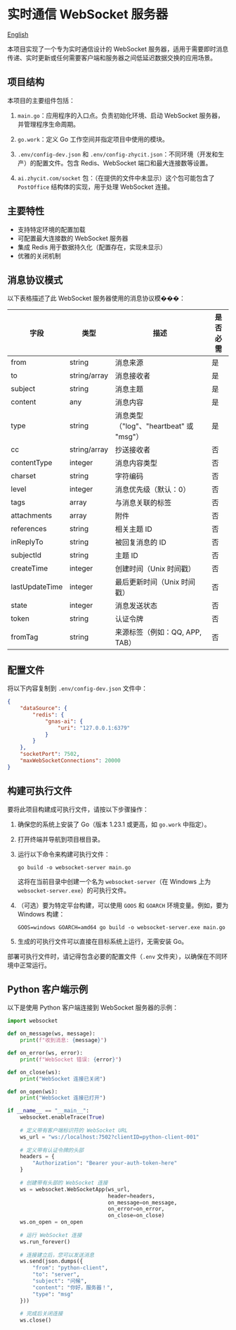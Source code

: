 # 实时通信 WebSocket 服务器

[English](README.md)

本项目实现了一个专为实时通信设计的 WebSocket 服务器，适用于需要即时消息传递、实时更新或任何需要客户端和服务器之间低延迟数据交换的应用场景。

## 项目结构

本项目的主要组件包括：

1. `main.go`：应用程序的入口点。负责初始化环境、启动 WebSocket 服务器，并管理程序生命周期。

2. `go.work`：定义 Go 工作空间并指定项目中使用的模块。

3. `.env/config-dev.json` 和 `.env/config-zhycit.json`：不同环境（开发和生产）的配置文件。包含 Redis、WebSocket 端口和最大连接数等设置。

4. `ai.zhycit.com/socket` 包：（在提供的文件中未显示）这个包可能包含了 `PostOffice` 结构体的实现，用于处理 WebSocket 连接。

## 主要特性

- 支持特定环境的配置加载
- 可配置最大连接数的 WebSocket 服务器
- 集成 Redis 用于数据持久化（配置存在，实现未显示）
- 优雅的关闭机制

## 消息协议模式

以下表格描述了此 WebSocket 服务器使用的消息协议模���：

| 字段           | 类型    | 描述                                | 是否必需 |
|----------------|---------|-------------------------------------|----------|
| from           | string  | 消息来源                            | 是       |
| to             | string/array | 消息接收者                     | 是       |
| subject        | string  | 消息主题                            | 是       |
| content        | any     | 消息内容                            | 是       |
| type           | string  | 消息类型（"log"、"heartbeat" 或 "msg"）| 是       |
| cc             | string/array | 抄送接收者                     | 否       |
| contentType    | integer | 消息内容类型                        | 否       |
| charset        | string  | 字符编码                            | 否       |
| level          | integer | 消息优先级（默认：0）               | 否       |
| tags           | array   | 与消息关联的标签                    | 否       |
| attachments    | array   | 附件                                | 否       |
| references     | string  | 相关主题 ID                         | 否       |
| inReplyTo      | string  | 被回复消息的 ID                     | 否       |
| subjectId      | string  | 主题 ID                             | 否       |
| createTime     | integer | 创建时间（Unix 时间戳）             | 否       |
| lastUpdateTime | integer | 最后更新时间（Unix 时间戳）         | 否       |
| state          | integer | 消息发送状态                        | 否       |
| token          | string  | 认证令牌                            | 否       |
| fromTag        | string  | 来源标签（例如：QQ, APP, TAB）      | 否       |

## 配置文件

将以下内容复制到 `.env/config-dev.json` 文件中：

```json
{
	"dataSource": {
		"redis": {
			"gnas-ai": {
				"uri": "127.0.0.1:6379"
			}
		}
	},
	"socketPort": 7502,
	"maxWebSocketConnections": 20000
}
```

## 构建可执行文件

要将此项目构建成可执行文件，请按以下步骤操作：

1. 确保您的系统上安装了 Go（版本 1.23.1 或更高，如 `go.work` 中指定）。

2. 打开终端并导航到项目根目录。

3. 运行以下命令来构建可执行文件：

   ```
   go build -o websocket-server main.go
   ```

   这将在当前目录中创建一个名为 `websocket-server`（在 Windows 上为 `websocket-server.exe`）的可执行文件。

4. （可选）要为特定平台构建，可以使用 `GOOS` 和 `GOARCH` 环境变量。例如，要为 Windows 构建：

   ```
   GOOS=windows GOARCH=amd64 go build -o websocket-server.exe main.go
   ```

5. 生成的可执行文件可以直接在目标系统上运行，无需安装 Go。

部署可执行文件时，请记得包含必要的配置文件（`.env` 文件夹），以确保在不同环境中正常运行。

## Python 客户端示例

以下是使用 Python 客户端连接到 WebSocket 服务器的示例：

```python
import websocket

def on_message(ws, message):
    print(f"收到消息: {message}")

def on_error(ws, error):
    print(f"WebSocket 错误: {error}")

def on_close(ws):
    print("WebSocket 连接已关闭")

def on_open(ws):
    print("WebSocket 连接已打开")

if __name__ == "__main__":
    websocket.enableTrace(True)
    
    # 定义带有客户端标识符的 WebSocket URL
    ws_url = "ws://localhost:7502?clientID=python-client-001"
    
    # 定义带有认证令牌的头部
    headers = {
        "Authorization": "Bearer your-auth-token-here"
    }
    
    # 创建带有头部的 WebSocket 连接
    ws = websocket.WebSocketApp(ws_url,
                                header=headers,
                                on_message=on_message,
                                on_error=on_error,
                                on_close=on_close)
    ws.on_open = on_open
    
    # 运行 WebSocket 连接
    ws.run_forever()
    
    # 连接建立后，您可以发送消息
    ws.send(json.dumps({
        "from": "python-client",
        "to": "server",
        "subject": "问候",
        "content": "你好，服务器！",
        "type": "msg"
    }))
    
    # 完成后关闭连接
    ws.close()
```
